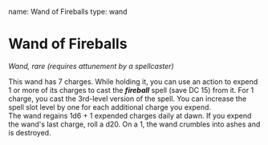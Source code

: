 name: Wand of Fireballs
type: wand

# Wand of Fireballs 
_Wand, rare (requires attunement by a spellcaster)_ 

This wand has 7 charges. While holding it, you can use an action to expend 1 or more of its charges to cast the **_fireball_** spell (save DC 15) from it. For 1 charge, you cast the 3rd-level version of the spell. You can increase the spell slot level by one for each additional charge you expend.    
The wand regains 1d6 + 1 expended charges daily at dawn. If you expend the wand's last charge, roll a d20. On a 1, the wand crumbles into ashes and is destroyed.
